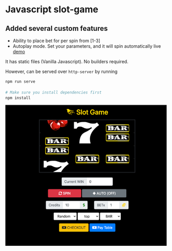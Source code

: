 # Javascript slot-game

## Added several custom features

- Ability to place bet for per spin from [1-3]
- Autoplay mode. Set your parameters, and it will spin automatically
  live <a href="">demo</a>
  
It has static files (Vanilla Javascript). No builders required.

However, can be served over `http-server` by running 
```bash
npm run serve

# Make sure you install dependencies first
npm install
```

![img.png](img/cover.png)
